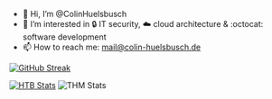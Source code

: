 - 👋 Hi, I’m @ColinHuelsbusch
- 👀 I’m interested in 🔒 IT security, ☁️ cloud architecture & :octocat: software development
- 📫 How to reach me: mail@colin-huelsbusch.de

[![GitHub Streak](https://github-readme-streak-stats.herokuapp.com?user=ColinHuelsbusch&theme=transparent&hide_border=true&border_radius=5)](https://git.io/streak-stats)

[![HTB Stats](https://www.hackthebox.eu/badge/image/454171)](https://www.hackthebox.eu/home/users/profile/454171)
![THM Stats](https://raw.githubusercontent.com/ColinHuelsbusch/ColinHuelsbusch/master/assets/thm_propic.png)
